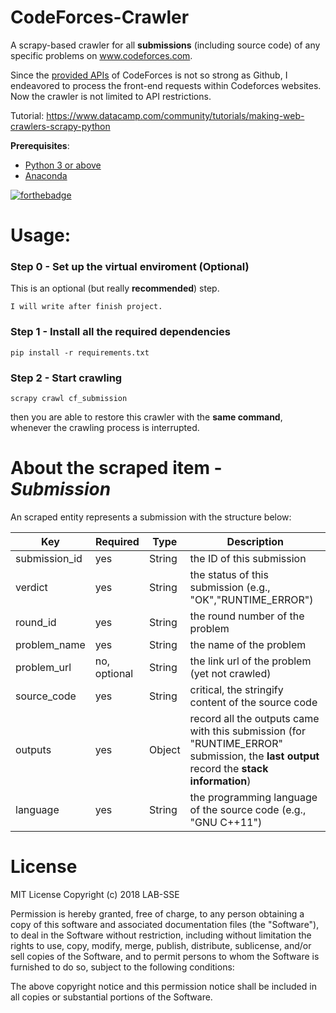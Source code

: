 # CodeForces-Crawler 

A scrapy-based crawler for all **submissions** (including source code) of any specific problems on www.codeforces.com.

Since the [provided APIs](https://codeforces.com/api/help/objects) of CodeForces is not so strong as Github, I endeavored to process the front-end requests within Codeforces websites. Now the crawler is not limited to API restrictions.  

Tutorial: https://www.datacamp.com/community/tutorials/making-web-crawlers-scrapy-python

**Prerequisites**:  
- [Python 3 or above](https://www.python.org/)
- [Anaconda](https://www.anaconda.com/)

[![forthebadge](https://forthebadge.com/images/badges/made-with-python.svg)](https://www.python.org/)

# Usage:
### Step 0 - Set up the virtual enviroment (Optional)
This is an optional (but really **recommended**) step.
```
I will write after finish project.
```

### Step 1 - Install all the required dependencies
```
pip install -r requirements.txt
```

### Step 2 - Start crawling
```
scrapy crawl cf_submission
```
then you are able to restore this crawler with the **same command**, whenever the crawling process is interrupted.


# About the scraped item - *Submission*
An scraped entity represents a submission with the structure below:

| Key           | Required     | Type   | Description                                                                                                                    |
| ------------- | ------------ | ------ | ------------------------------------------------------------------------------------------------------------------------------ |
| submission_id | yes          | String | the ID of this submission                                                                                                      |
| verdict       | yes          | String | the status of this submission (e.g., "OK","RUNTIME_ERROR")                                                                                                  |
| round_id      | yes          | String | the round number of the problem                                                                                                |
| problem_name  | yes          | String | the name of the problem                                                                                                        |
| problem_url   | no, optional | String | the link url of the problem (yet not crawled)                                                                                       |
| source_code   | yes          | String | critical, the stringify content of the source code                                                                             |
| outputs       | yes          | Object | record all the outputs came with this submission (for "RUNTIME_ERROR" submission, the **last output** record the **stack information**) |
| language      | yes          | String | the programming language of the source code (e.g., "GNU C++11")   |
 

# License
MIT License
Copyright (c) 2018 LAB-SSE

Permission is hereby granted, free of charge, to any person obtaining a copy of this software and associated documentation files (the "Software"), to deal in the Software without restriction, including without limitation the rights to use, copy, modify, merge, publish, distribute, sublicense, and/or sell copies of the Software, and to permit persons to whom the Software is furnished to do so, subject to the following conditions:

The above copyright notice and this permission notice shall be included in all copies or substantial portions of the Software.
